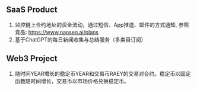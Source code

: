 ## SaaS Product

1. 监控链上合约地址的资金流动，通过短信、App推送、邮件的方式通知, 参照竞品: https://www.nansen.ai/plans
2. 基于ChatGPT的每日新闻收集与总结服务（多类目订阅）
  


## Web3 Project

1. 随时间YEAR增长的稳定币YEAR和交易币RAEY的交易对合约。稳定币以固定函数随时间增长，交易币以市场价格兑换稳定币。